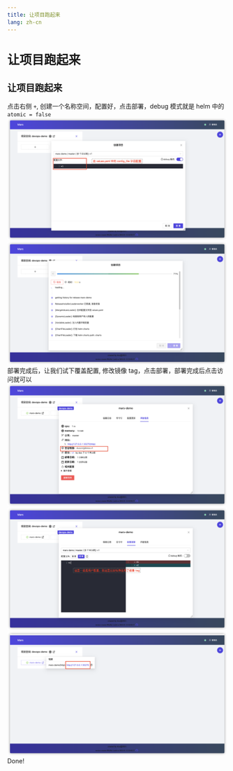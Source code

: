 ```yaml
---
title: 让项目跑起来
lang: zh-cn
---
```


# 让项目跑起来

## 让项目跑起来

点击右侧 `+`, 创建一个名称空间，配置好，点击部署，debug 模式就是 helm 中的 `atomic = false`
![创建项目](./images/run1.png)
![部署](./images/run2.png)
部署完成后，让我们试下覆盖配置, 修改镜像 tag，点击部署，部署完成后点击访问就可以
![查看镜像，当前是 v1](./images/run3.png)
![修改镜像到 v2](./images/run4.png)
![创建项目](./images/run5.png)
Done!